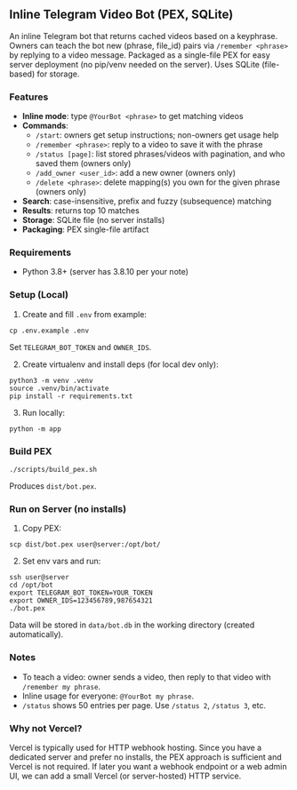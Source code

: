 ## Inline Telegram Video Bot (PEX, SQLite)

An inline Telegram bot that returns cached videos based on a keyphrase. Owners can teach the bot new (phrase, file_id) pairs via `/remember <phrase>` by replying to a video message. Packaged as a single-file PEX for easy server deployment (no pip/venv needed on the server). Uses SQLite (file-based) for storage.

### Features
- **Inline mode**: type `@YourBot <phrase>` to get matching videos
- **Commands**:
  - `/start`: owners get setup instructions; non-owners get usage help
  - `/remember <phrase>`: reply to a video to save it with the phrase
  - `/status [page]`: list stored phrases/videos with pagination, and who saved them (owners only)
  - `/add_owner <user_id>`: add a new owner (owners only)
  - `/delete <phrase>`: delete mapping(s) you own for the given phrase (owners only)
- **Search**: case-insensitive, prefix and fuzzy (subsequence) matching
- **Results**: returns top 10 matches
- **Storage**: SQLite file (no server installs)
- **Packaging**: PEX single-file artifact

### Requirements
- Python 3.8+ (server has 3.8.10 per your note)

### Setup (Local)
1. Create and fill `.env` from example:
```
cp .env.example .env
```
Set `TELEGRAM_BOT_TOKEN` and `OWNER_IDS`.

2. Create virtualenv and install deps (for local dev only):
```
python3 -m venv .venv
source .venv/bin/activate
pip install -r requirements.txt
```

3. Run locally:
```
python -m app
```

### Build PEX
```
./scripts/build_pex.sh
```
Produces `dist/bot.pex`.

### Run on Server (no installs)
1. Copy PEX:
```
scp dist/bot.pex user@server:/opt/bot/
```
2. Set env vars and run:
```
ssh user@server
cd /opt/bot
export TELEGRAM_BOT_TOKEN=YOUR_TOKEN
export OWNER_IDS=123456789,987654321
./bot.pex
```
Data will be stored in `data/bot.db` in the working directory (created automatically).

### Notes
- To teach a video: owner sends a video, then reply to that video with `/remember my phrase`.
- Inline usage for everyone: `@YourBot my phrase`.
- `/status` shows 50 entries per page. Use `/status 2`, `/status 3`, etc.

### Why not Vercel?
Vercel is typically used for HTTP webhook hosting. Since you have a dedicated server and prefer no installs, the PEX approach is sufficient and Vercel is not required. If later you want a webhook endpoint or a web admin UI, we can add a small Vercel (or server-hosted) HTTP service.


